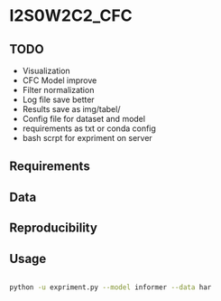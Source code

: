 # I2S0W2C2_CFC

## TODO
- Visualization
- CFC Model improve
- Filter normalization
- Log file save better
- Results save as img/tabel/
- Config file for dataset and model
- requirements as txt or conda config
- bash scrpt for expriment on server


## Requirements


## Data

## Reproducibility

## Usage


```bash

python -u expriment.py --model informer --data har


```

